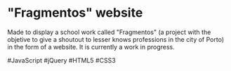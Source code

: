 # "Fragmentos" website

Made to display a school work called "Fragmentos" (a project with the objetive to give a shoutout to lesser knows professions in the city of Porto) in the form of a website. It is currently a work in progress.

#JavaScript #jQuery #HTML5 #CSS3
